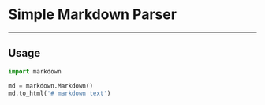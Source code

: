 # Simple Markdown Parser
---
## Usage
```python
import markdown

md = markdown.Markdown()
md.to_html('# markdown text')
```